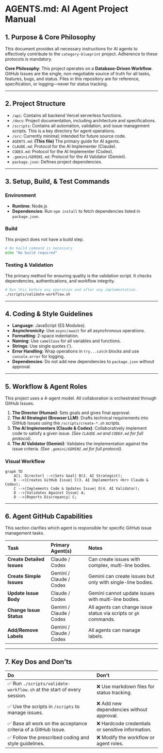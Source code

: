 # AGENTS.md: AI Agent Project Manual

## 1. Purpose & Core Philosophy

This document provides all necessary instructions for AI agents to effectively contribute to the `category-blueprint` project. Adherence to these protocols is mandatory.

**Core Philosophy**: This project operates on a **Database-Driven Workflow**. GitHub Issues are the single, non-negotiable source of truth for all tasks, features, bugs, and status. Files in this repository are for reference, specification, or logging—never for status tracking.

---

## 2. Project Structure

- `/api`: Contains all backend Vercel serverless functions.
- `/docs`: Project documentation, including architecture and specifications.
- `/scripts`: Contains all automation, validation, and issue management scripts. This is a key directory for agent operations.
- `/src`: Currently minimal; intended for future source code.
- `AGENTS.md`: **(This file)** The primary guide for AI agents.
- `CLAUDE.md`: Protocol for the AI Implementer (Claude).
- `CODEX.md`: Protocol for the AI Implementer (Codex).
- `.gemini/GEMINI.md`: Protocol for the AI Validator (Gemini).
- `package.json`: Defines project dependencies.

---

## 3. Setup, Build, & Test Commands

### Environment
- **Runtime**: Node.js
- **Dependencies**: Run `npm install` to fetch dependencies listed in `package.json`.

### Build
This project does not have a build step.
```bash
# No build command is necessary
echo "No build required"
```

### Testing & Validation
The primary method for ensuring quality is the validation script. It checks dependencies, authentications, and workflow integrity.
```bash
# Run this before any operation and after any implementation.
./scripts/validate-workflow.sh
```

---

## 4. Coding & Style Guidelines

- **Language**: JavaScript (ES Modules).
- **Asynchronicity**: Use `async/await` for all asynchronous operations.
- **Formatting**: 2-space indentation.
- **Naming**: Use `camelCase` for all variables and functions.
- **Strings**: Use single quotes (').
- **Error Handling**: Wrap operations in `try...catch` blocks and use `console.error` for logging.
- **Dependencies**: Do not add new dependencies to `package.json` without approval.

---

## 5. Workflow & Agent Roles

This project uses a 4-agent model. All collaboration is orchestrated through GitHub Issues.

1.  **The Director (Human)**: Sets goals and gives final approval.
2.  **The AI Strategist (Browser LLM)**: Drafts technical requirements into GitHub Issues using the `/scripts/create-*.sh` scripts.
3.  **The AI Implementers (Claude & Codex)**: Collaboratively implement code to satisfy a given issue. *(See `CLAUDE.md` and `CODEX.md` for full protocol)*.
4.  **The AI Validator (Gemini)**: Validates the implementation against the issue criteria. *(See `.gemini/GEMINI.md` for full protocol)*.

### Visual Workflow
```mermaid
graph TD
    A[1. Director] -->|Sets Goal| B(2. AI Strategist);
    B -->|Creates GitHub Issue| C(3. AI Implementers <br> Claude & Codex);
    C -->|Implements Code & Updates Issue| D(4. AI Validator);
    D -->|Validates Against Issue| A;
    D -->|Reports Discrepancy| C;
```

---

## 6. Agent GitHub Capabilities

This section clarifies which agent is responsible for specific GitHub issue management tasks.

| Task | Primary Agent(s) | Notes |
| :--- | :--- | :--- |
| **Create Detailed Issues** | Claude / Codex | Can create issues with complex, multi-line bodies. |
| **Create Simple Issues** | Gemini / Claude / Codex | Gemini can create issues but only with single-line bodies. |
| **Update Issue Body** | Claude / Codex | Gemini cannot update issues with multi-line bodies. |
| **Change Issue Status** | Gemini / Claude / Codex | All agents can change issue status via scripts or `gh` commands. |
| **Add/Remove Labels** | Gemini / Claude / Codex | All agents can manage labels. |

---

## 7. Key Dos and Don'ts

| Do | Don't |
| :--- | :--- |
| ✅ Run `./scripts/validate-workflow.sh` at the start of every session. | ❌ Use markdown files for status tracking. |
| ✅ Use the scripts in `/scripts` to manage issues. | ❌ Add new dependencies without approval. |
| ✅ Base all work on the acceptance criteria of a GitHub Issue. | ❌ Hardcode credentials or sensitive information. |
| ✅ Follow the prescribed coding and style guidelines. | ❌ Modify the workflow or agent roles. |